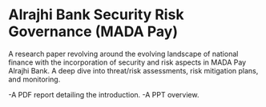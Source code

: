# Alrajhi Bank Security Risk Governance (MADA Pay)

 A research paper revolving around the evolving landscape of national finance with the incorporation of security and risk aspects in MADA Pay Alrajhi Bank. A deep dive into threat/risk assessments, risk mitigation plans, and monitoring.

-A PDF report detailing the introduction.
-A PPT overview.
